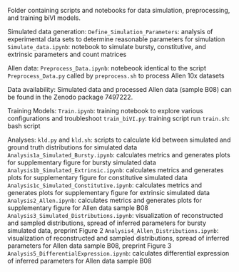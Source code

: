 Folder containing scripts and notebooks for data simulation, preprocessing, and training biVI models.


Simulated data generation:
`Define_Simulation_Parameters`: analysis of experimental data sets to determine reasonable parameters for simulation
`Simulate_data.ipynb`: notebook to simulate bursty, constitutive, and extrinsic parameters and count matrices

Allen data:
`Preprocess_Data.ipynb`: notebeook identical to the script `Preprocess_Data.py` called by `preprocess.sh` to process Allen 10x datasets

Data availability:
Simulated data and processed Allen data (sample B08) can be found in the Zenodo package 7497222. 

Training Models:
`Train.ipynb`: training notebook to explore various configurations and troubleshoot
`train_biVI.py`: training script run 
`train.sh`: bash script


Analyses:
`kld.py` and `kld.sh`: scripts to calculate kld between simulated and ground truth distributions for simulated data 
`Analysis1a_Simulated_Bursty.ipynb`: calculates metrics and generates plots for supplementary figure for bursty simulated data
`Analysis1b_Simulated_Extrinsic.ipynb`: calculates metrics and generates plots for supplementary figure for constitutive simulated data
`Analysis1c_Simulated_Constitutive.ipynb`: calculates metrics and generates plots for supplementary figure for extrinsic simulated data
`Analysis2_Allen.ipynb`: calculates metrics and generates plots for supplementary figure for Allen data sample B08
`Analysis3_Simulated_Distributions.ipynb`: visualization of reconstructed and sampled distributions, spread of inferred parameters for bursty simulated data, preprint Figure 2
`Analysis4_Allen_Distributions.ipynb`: visualization of reconstructed and sampled distributions, spread of inferred parameters for Allen data sample B08, preprint Figure 3
`Analysis5_DifferentialExpression.ipynb`: calculates differential expression of inferred parameters for Allen data sample B08












